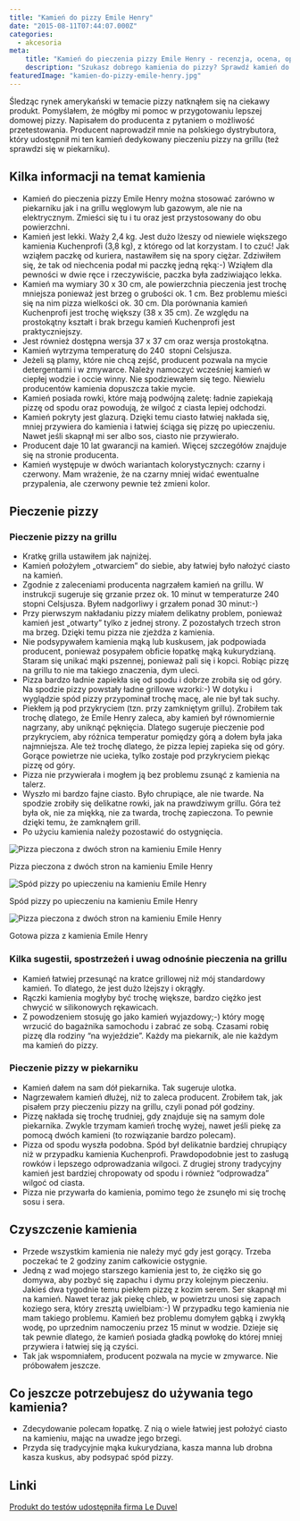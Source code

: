 ```yaml
---
title: "Kamień do pizzy Emile Henry"
date: "2015-08-11T07:44:07.000Z"
categories: 
  - akcesoria
meta: 
    title: "Kamień do pieczenia pizzy Emile Henry - recenzja, ocena, opinia"
    description: "Szukasz dobrego kamienia do pizzy? Sprawdź kamień do pieczenia pizzy Emile Henry. Do piekarnika i do grilla. Zalety: chrupiący spód i nie przywiera"
featuredImage: "kamien-do-pizzy-emile-henry.jpg"
---
```


Śledząc rynek amerykański w temacie pizzy natknąłem się na ciekawy produkt. Pomyślałem, że mógłby mi pomoc w przygotowaniu lepszej domowej pizzy. Napisałem do producenta z pytaniem o możliwość przetestowania. Producent naprowadził mnie na polskiego dystrybutora, który udostępnił mi ten kamień dedykowany pieczeniu pizzy na grillu (też sprawdzi się w piekarniku).

## Kilka informacji na temat kamienia

- Kamień do pieczenia pizzy Emile Henry można stosować zarówno w piekarniku jak i na grillu węglowym lub gazowym, ale nie na elektrycznym. Zmieści się tu i tu oraz jest przystosowany do obu powierzchni.
- Kamień jest lekki. Waży 2,4 kg. Jest dużo lżeszy od niewiele większego kamienia Kuchenprofi (3,8 kg), z którego od lat korzystam. I to czuć! Jak wziąłem paczkę od kuriera, nastawiłem się na spory ciężar. Zdziwiłem się, że tak od niechcenia podał mi paczkę jedną ręką:-) Wziąłem dla pewności w dwie ręce i rzeczywiście, paczka była zadziwiająco lekka.
- Kamień ma wymiary 30 x 30 cm, ale powierzchnia pieczenia jest trochę mniejsza ponieważ jest brzeg o grubości ok. 1 cm. Bez problemu mieści się na nim pizza wielkości ok. 30 cm. Dla porównania kamień Kuchenprofi jest trochę większy (38 x 35 cm). Ze względu na prostokątny kształt i brak brzegu kamień Kuchenprofi jest praktyczniejszy.
- Jest również dostępna wersja 37 x 37 cm oraz wersja prostokątna.
- Kamień wytrzyma temperaturę do 240  stopni Celsjusza.
- Jeżeli są plamy, które nie chcą zejść, producent pozwala na mycie detergentami i w zmywarce. Należy namoczyć wcześniej kamień w ciepłej wodzie i occie winny. Nie spodziewałem się tego. Niewielu producentów kamienia dopuszcza takie mycie.
- Kamień posiada rowki, które mają podwójną zaletę: ładnie zapiekają pizzę od spodu oraz powodują, że wilgoć z ciasta lepiej odchodzi.
- Kamień pokryty jest glazurą. Dzięki temu ciasto łatwiej nakłada się, mniej przywiera do kamienia i łatwiej ściąga się pizzę po upieczeniu. Nawet jeśli skapnął mi ser albo sos, ciasto nie przywierało.
- Producent daje 10 lat gwarancji na kamień. Więcej szczegółów znajduje się na stronie producenta.
- Kamień występuje w dwóch wariantach kolorystycznych: czarny i czerwony. Mam wrażenie, że na czarny mniej widać ewentualne przypalenia, ale czerwony pewnie też zmieni kolor.

## Pieczenie pizzy

### Pieczenie pizzy na grillu

- Kratkę grilla ustawiłem jak najniżej.
- Kamień położyłem „otwarciem” do siebie, aby łatwiej było nałożyć ciasto na kamień.
- Zgodnie z zaleceniami producenta nagrzałem kamień na grillu. W instrukcji sugeruje się grzanie przez ok. 10 minut w temperaturze 240 stopni Celsjusza. Byłem nadgorliwy i grzałem ponad 30 minut:-)
- Przy pierwszym nakładaniu pizzy miałem delikatny problem, ponieważ kamień jest „otwarty” tylko z jednej strony. Z pozostałych trzech stron ma brzeg. Dzięki temu pizza nie zjeżdża z kamienia.
- Nie podsypywałem kamienia mąką lub kuskusem, jak podpowiada producent, ponieważ posypałem obficie łopatkę mąką kukurydzianą. Staram się unikać mąki pszennej, ponieważ pali się i kopci. Robiąc pizzę na grillu to nie ma takiego znaczenia, dym uleci.
- Pizza bardzo ładnie zapiekła się od spodu i dobrze zrobiła się od góry. Na spodzie pizzy powstały ładne grillowe wzorki:-) W dotyku i wyglądzie spód pizzy przypominał trochę macę, ale nie był tak suchy.
- Piekłem ją pod przykryciem (tzn. przy zamkniętym grillu). Zrobiłem tak trochę dlatego, że Emile Henry zaleca, aby kamień był równomiernie nagrzany, aby uniknąć pęknięcia. Dlatego sugeruje pieczenie pod przykryciem, aby różnica temperatur pomiędzy górą a dołem była jaka najmniejsza. Ale też trochę dlatego, że pizza lepiej zapieka się od góry. Gorące powietrze nie ucieka, tylko zostaje pod przykryciem piekąc pizzę od góry.
- Pizza nie przywierała i mogłem ją bez problemu zsunąć z kamienia na talerz.
- Wyszło mi bardzo fajne ciasto. Było chrupiące, ale nie twarde. Na spodzie zrobiły się delikatne rowki, jak na prawdziwym grillu. Góra też była ok, nie za miękką, nie za twarda, trochę zapieczona. To pewnie dzięki temu, że zamknąłem grill.
- Po użyciu kamienia należy pozostawić do ostygnięcia.

![Pizza pieczona z dwóch stron na kamieniu Emile Henry](kamien-do-pizzy-emile-henry-1-300x169.jpg)

Pizza pieczona z dwóch stron na kamieniu Emile Henry

![Spód pizzy po upieczeniu na kamieniu Emile Henry](kamien-do-pizzy-emile-henry-2-300x169.jpg "Spód pizzy po upieczeniu na kamieniu Emile Henry")

Spód pizzy po upieczeniu na kamieniu Emile Henry

![Pizza pieczona z dwóch stron na kamieniu Emile Henry](kamien-do-pizzy-emile-henry-3-300x169.jpg)

Gotowa pizza z kamienia Emile Henry

### Kilka sugestii, spostrzeżeń i uwag odnośnie pieczenia na grillu

- Kamień łatwiej przesunąć na kratce grillowej niż mój standardowy kamień. To dlatego, że jest dużo lżejszy i okrągły.
- Rączki kamienia mogłyby być trochę większe, bardzo ciężko jest chwycić w silikonowych rękawicach.
- Z powodzeniem stosuję go jako kamień wyjazdowy;-) który mogę wrzucić do bagażnika samochodu i zabrać ze sobą. Czasami robię pizzę dla rodziny “na wyjeździe”. Każdy ma piekarnik, ale nie każdym ma kamień do pizzy.

### Pieczenie pizzy w piekarniku

- Kamień dałem na sam dół piekarnika. Tak sugeruje ulotka.
- Nagrzewałem kamień dłużej, niż to zaleca producent. Zrobiłem tak, jak pisałem przy pieczeniu pizzy na grillu, czyli ponad pół godziny.
- Pizzę nakłada się trochę trudniej, gdy znajduje się na samym dole piekarnika. Zwykle trzymam kamień trochę wyżej, nawet jeśli piekę za pomocą dwóch kamieni (to rozwiązanie bardzo polecam).
- Pizza od spodu wyszła podobna. Spód był delikatnie bardziej chrupiący niż w przypadku kamienia Kuchenprofi. Prawdopodobnie jest to zasługą rowków i lepszego odprowadzania wilgoci. Z drugiej strony tradycyjny kamień jest bardziej chropowaty od spodu i również “odprowadza” wilgoć od ciasta.
- Pizza nie przywarła do kamienia, pomimo tego że zsunęło mi się trochę sosu i sera.

## Czyszczenie kamienia

- Przede wszystkim kamienia nie należy myć gdy jest gorący. Trzeba poczekać te 2 godziny zanim całkowicie ostygnie.
- Jedną z wad mojego starszego kamienia jest to, że ciężko się go domywa, aby pozbyć się zapachu i dymu przy kolejnym pieczeniu. Jakieś dwa tygodnie temu piekłem pizzę z kozim serem. Ser skapnął mi na kamień. Nawet teraz jak piekę chleb, w powietrzu unosi się zapach koziego sera, który zresztą uwielbiam:-) W przypadku tego kamienia nie mam takiego problemu. Kamień bez problemu domyłem gąbką i zwykłą wodę, po uprzednim namoczeniu przez 15 minut w wodzie. Dzieje się tak pewnie dlatego, że kamień posiada gładką powłokę do której mniej przywiera i łatwiej się ją czyści.
- Tak jak wspomniałem, producent pozwala na mycie w zmywarce. Nie próbowałem jeszcze.

## Co jeszcze potrzebujesz do używania tego kamienia?

- Zdecydowanie polecam łopatkę. Z nią o wiele łatwiej jest położyć ciasto na kamieniu, mając na uwadze jego brzegi.
- Przyda się tradycyjnie mąka kukurydziana, kasza manna lub drobna kasza kuskus, aby podsypać spód pizzy.

## Linki

[Produkt do testów udostępniła firma Le Duvel](http://www.leduvel.pl/sklep/emile-henry/kamien-do-pieczenia-pizzy-sredni-grafitowy.html)
